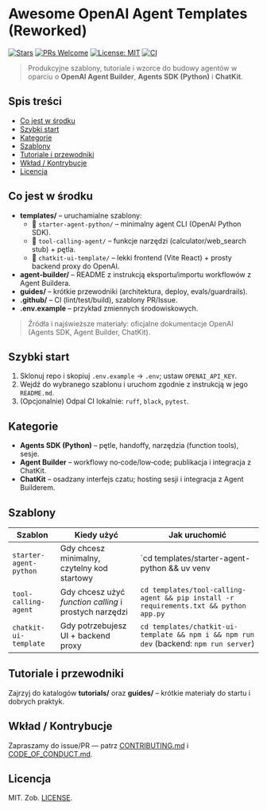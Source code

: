 # Awesome OpenAI Agent Templates (Reworked)

[![Stars](https://img.shields.io/github/stars/ChinskiKaczynski/Awesome-OpenAI-Agent-Templates?style=flat)](https://github.com/ChinskiKaczynski/Awesome-OpenAI-Agent-Templates)
[![PRs Welcome](https://img.shields.io/badge/PRs-welcome-brightgreen.svg)](./CONTRIBUTING.md)
[![License: MIT](https://img.shields.io/badge/License-MIT-blue.svg)](./LICENSE)
[![CI](https://github.com/ChinskiKaczynski/Awesome-OpenAI-Agent-Templates/actions/workflows/ci.yml/badge.svg)](./.github/workflows/ci.yml)

> Produkcyjne szablony, tutoriale i wzorce do budowy agentów w oparciu o **OpenAI Agent Builder**, **Agents SDK (Python)** i **ChatKit**.

## Spis treści
- [Co jest w środku](#co-jest-w-środku)
- [Szybki start](#szybki-start)
- [Kategorie](#kategorie)
- [Szablony](#szablony)
- [Tutoriale i przewodniki](#tutoriale-i-przewodniki)
- [Wkład / Kontrybucje](#wkład--kontrybucje)
- [Licencja](#licencja)

## Co jest w środku
- **templates/** – uruchamialne szablony:
  - 🐍 `starter-agent-python/` – minimalny agent CLI (OpenAI Python SDK).
  - 🧰 `tool-calling-agent/` – funkcje narzędzi (calculator/web_search stub) + pętla.
  - 💬 `chatkit-ui-template/` – lekki frontend (Vite React) + prosty backend proxy do OpenAI.
- **agent-builder/** – README z instrukcją eksportu/importu workflowów z Agent Buildera.
- **guides/** – krótkie przewodniki (architektura, deploy, evals/guardrails).
- **.github/** – CI (lint/test/build), szablony PR/Issue.
- **.env.example** – przykład zmiennych środowiskowych.

> Źródła i najświeższe materiały: oficjalne dokumentacje OpenAI (Agents SDK, Agent Builder, ChatKit).

## Szybki start
1. Sklonuj repo i skopiuj `.env.example` → `.env`; ustaw `OPENAI_API_KEY`.
2. Wejdź do wybranego szablonu i uruchom zgodnie z instrukcją w jego `README.md`.
3. (Opcjonalnie) Odpal CI lokalnie: `ruff`, `black`, `pytest`.

## Kategorie
- **Agents SDK (Python)** – pętle, handoffy, narzędzia (function tools), sesje.
- **Agent Builder** – workflowy no‑code/low‑code; publikacja i integracja z ChatKit.
- **ChatKit** – osadzany interfejs czatu; hosting sesji i integracja z Agent Builderem.

## Szablony
| Szablon | Kiedy użyć | Jak uruchomić |
|---|---|---|
| `starter-agent-python` | Gdy chcesz minimalny, czytelny kod startowy | `cd templates/starter-agent-python && uv venv || python -m venv .venv && pip install -r requirements.txt && python app.py` |
| `tool-calling-agent` | Gdy chcesz użyć *function calling* i prostych narzędzi | `cd templates/tool-calling-agent && pip install -r requirements.txt && python app.py` |
| `chatkit-ui-template` | Gdy potrzebujesz UI + backend proxy | `cd templates/chatkit-ui-template && npm i && npm run dev` (backend: `npm run server`) |

## Tutoriale i przewodniki
Zajrzyj do katalogów **tutorials/** oraz **guides/** – krótkie materiały do startu i dobrych praktyk.

## Wkład / Kontrybucje
Zapraszamy do issue/PR — patrz [CONTRIBUTING.md](./CONTRIBUTING.md) i [CODE_OF_CONDUCT.md](./CODE_OF_CONDUCT.md).

## Licencja
MIT. Zob. [LICENSE](./LICENSE).
